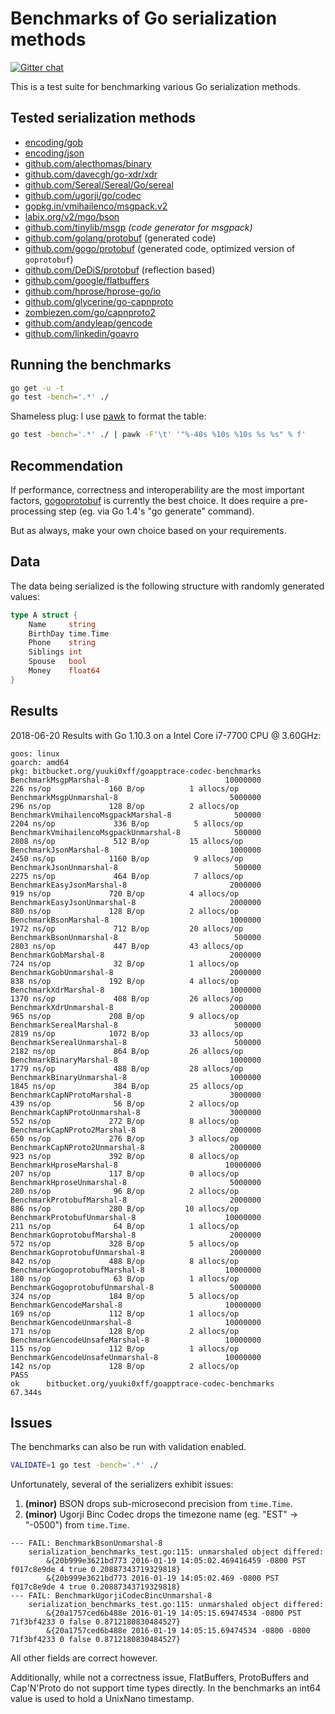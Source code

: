 # Benchmarks of Go serialization methods

[![Gitter chat](https://badges.gitter.im/alecthomas.png)](https://gitter.im/alecthomas/Lobby)

This is a test suite for benchmarking various Go serialization methods.

## Tested serialization methods

- [encoding/gob](http://golang.org/pkg/encoding/gob/)
- [encoding/json](http://golang.org/pkg/encoding/json/)
- [github.com/alecthomas/binary](https://github.com/alecthomas/binary)
- [github.com/davecgh/go-xdr/xdr](https://github.com/davecgh/go-xdr)
- [github.com/Sereal/Sereal/Go/sereal](https://github.com/Sereal/Sereal)
- [github.com/ugorji/go/codec](https://github.com/ugorji/go/tree/master/codec)
- [gopkg.in/vmihailenco/msgpack.v2](https://github.com/vmihailenco/msgpack)
- [labix.org/v2/mgo/bson](https://labix.org/v2/mgo/bson)
- [github.com/tinylib/msgp](https://github.com/tinylib/msgp) *(code generator for msgpack)*
- [github.com/golang/protobuf](https://github.com/golang/protobuf) (generated code)
- [github.com/gogo/protobuf](https://github.com/gogo/protobuf) (generated code, optimized version of `goprotobuf`)
- [github.com/DeDiS/protobuf](https://github.com/DeDiS/protobuf) (reflection based)
- [github.com/google/flatbuffers](https://github.com/google/flatbuffers)
- [github.com/hprose/hprose-go/io](https://github.com/hprose/hprose-go)
- [github.com/glycerine/go-capnproto](https://github.com/glycerine/go-capnproto)
- [zombiezen.com/go/capnproto2](https://godoc.org/zombiezen.com/go/capnproto2)
- [github.com/andyleap/gencode](https://github.com/andyleap/gencode)
- [github.com/linkedin/goavro](https://github.com/linkedin/goavro)

## Running the benchmarks

```bash
go get -u -t
go test -bench='.*' ./
```

Shameless plug: I use [pawk](https://github.com/alecthomas/pawk) to format the table:

```bash
go test -bench='.*' ./ | pawk -F'\t' '"%-40s %10s %10s %s %s" % f'
```

## Recommendation

If performance, correctness and interoperability are the most
important factors, [gogoprotobuf](https://gogo.github.io/) is
currently the best choice. It does require a pre-processing step (eg.
via Go 1.4's "go generate" command).

But as always, make your own choice based on your requirements.

## Data

The data being serialized is the following structure with randomly generated values:

```go
type A struct {
    Name     string
    BirthDay time.Time
    Phone    string
    Siblings int
    Spouse   bool
    Money    float64
}
```


## Results

2018-06-20 Results with Go 1.10.3 on a Intel Core i7-7700 CPU @ 3.60GHz:

```
goos: linux
goarch: amd64
pkg: bitbucket.org/yuuki0xff/goapptrace-codec-benchmarks
BenchmarkMsgpMarshal-8                          10000000               226 ns/op             160 B/op          1 allocs/op
BenchmarkMsgpUnmarshal-8                         5000000               296 ns/op             128 B/op          2 allocs/op
BenchmarkVmihailencoMsgpackMarshal-8              500000              2204 ns/op             336 B/op          5 allocs/op
BenchmarkVmihailencoMsgpackUnmarshal-8            500000              2808 ns/op             512 B/op         15 allocs/op
BenchmarkJsonMarshal-8                           1000000              2450 ns/op            1160 B/op          9 allocs/op
BenchmarkJsonUnmarshal-8                          500000              2275 ns/op             464 B/op          7 allocs/op
BenchmarkEasyJsonMarshal-8                       2000000               919 ns/op             720 B/op          4 allocs/op
BenchmarkEasyJsonUnmarshal-8                     2000000               880 ns/op             128 B/op          2 allocs/op
BenchmarkBsonMarshal-8                           1000000              1972 ns/op             712 B/op         20 allocs/op
BenchmarkBsonUnmarshal-8                          500000              2803 ns/op             447 B/op         43 allocs/op
BenchmarkGobMarshal-8                            2000000               724 ns/op              32 B/op          1 allocs/op
BenchmarkGobUnmarshal-8                          2000000               838 ns/op             192 B/op          4 allocs/op
BenchmarkXdrMarshal-8                            1000000              1370 ns/op             408 B/op         26 allocs/op
BenchmarkXdrUnmarshal-8                          2000000               965 ns/op             208 B/op          9 allocs/op
BenchmarkSerealMarshal-8                          500000              2819 ns/op            1072 B/op         33 allocs/op
BenchmarkSerealUnmarshal-8                        500000              2182 ns/op             864 B/op         26 allocs/op
BenchmarkBinaryMarshal-8                         1000000              1779 ns/op             488 B/op         28 allocs/op
BenchmarkBinaryUnmarshal-8                       1000000              1845 ns/op             384 B/op         25 allocs/op
BenchmarkCapNProtoMarshal-8                      3000000               439 ns/op              56 B/op          2 allocs/op
BenchmarkCapNProtoUnmarshal-8                    3000000               552 ns/op             272 B/op          8 allocs/op
BenchmarkCapNProto2Marshal-8                     2000000               650 ns/op             276 B/op          3 allocs/op
BenchmarkCapNProto2Unmarshal-8                   2000000               923 ns/op             392 B/op          8 allocs/op
BenchmarkHproseMarshal-8                        10000000               207 ns/op             117 B/op          0 allocs/op
BenchmarkHproseUnmarshal-8                       5000000               280 ns/op              96 B/op          2 allocs/op
BenchmarkProtobufMarshal-8                       2000000               886 ns/op             280 B/op         10 allocs/op
BenchmarkProtobufUnmarshal-8                    10000000               211 ns/op              64 B/op          1 allocs/op
BenchmarkGoprotobufMarshal-8                     2000000               572 ns/op             328 B/op          5 allocs/op
BenchmarkGoprotobufUnmarshal-8                   2000000               842 ns/op             488 B/op          8 allocs/op
BenchmarkGogoprotobufMarshal-8                  10000000               180 ns/op              63 B/op          1 allocs/op
BenchmarkGogoprotobufUnmarshal-8                 5000000               324 ns/op             184 B/op          5 allocs/op
BenchmarkGencodeMarshal-8                       10000000               169 ns/op             112 B/op          1 allocs/op
BenchmarkGencodeUnmarshal-8                     10000000               171 ns/op             128 B/op          2 allocs/op
BenchmarkGencodeUnsafeMarshal-8                 10000000               115 ns/op             112 B/op          1 allocs/op
BenchmarkGencodeUnsafeUnmarshal-8               10000000               142 ns/op             128 B/op          2 allocs/op
PASS
ok      bitbucket.org/yuuki0xff/goapptrace-codec-benchmarks     67.344s
```

## Issues


The benchmarks can also be run with validation enabled.

```bash
VALIDATE=1 go test -bench='.*' ./
```

Unfortunately, several of the serializers exhibit issues:

1. **(minor)** BSON drops sub-microsecond precision from `time.Time`.
3. **(minor)** Ugorji Binc Codec drops the timezone name (eg. "EST" -> "-0500") from `time.Time`.

```
--- FAIL: BenchmarkBsonUnmarshal-8
    serialization_benchmarks_test.go:115: unmarshaled object differed:
        &{20b999e3621bd773 2016-01-19 14:05:02.469416459 -0800 PST f017c8e9de 4 true 0.20887343719329818}
        &{20b999e3621bd773 2016-01-19 14:05:02.469 -0800 PST f017c8e9de 4 true 0.20887343719329818}
--- FAIL: BenchmarkUgorjiCodecBincUnmarshal-8
    serialization_benchmarks_test.go:115: unmarshaled object differed:
        &{20a1757ced6b488e 2016-01-19 14:05:15.69474534 -0800 PST 71f3bf4233 0 false 0.8712180830484527}
        &{20a1757ced6b488e 2016-01-19 14:05:15.69474534 -0800 -0800 71f3bf4233 0 false 0.8712180830484527}
```

All other fields are correct however.

Additionally, while not a correctness issue, FlatBuffers, ProtoBuffers and Cap'N'Proto do not
support time types directly. In the benchmarks an int64 value is used to hold a UnixNano timestamp.
